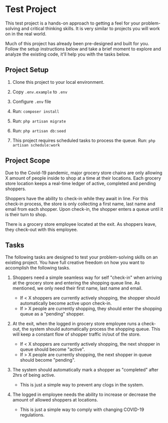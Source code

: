 # Test Project

This test project is a hands-on approach to getting a feel for your problem-solving and critical thinking skills. It is very similar to projects you will work on in the real world.

Much of this project has already been pre-designed and built for you. Follow the setup instructions below and take a brief moment to explore and analyze the existing code, it'll help you with the tasks below.

## Project Setup

1. Clone this project to your local environment.

2. Copy `.env.example` to `.env`

3. Configure `.env` file

4. Run: `composer install`

5. Run: `php artisan migrate`

6. Run: `php artisan db:seed`

7. This project requires scheduled tasks to process the queue.  Run: `php artisan schedule:work`

## Project Scope

Due to the Covid-19 pandemic, major grocery store chains are only allowing X amount of people inside to shop at a time at their locations. Each grocery store location keeps a real-time ledger of active, completed and pending shoppers.

Shoppers have the ability to check-in while they await in line. For this check-in process, the store is only collecting a first name, last name and email from each shopper. Upon check-in, the shopper enters a queue until it is their turn to shop.

There is a grocery store employee located at the exit. As shoppers leave, they check-out with this employee.

## Tasks

The following tasks are designed to test your problem-solving skills on an existing project. You have full creative freedom on how you want to accomplish the following tasks.

1. Shoppers need a simple seamless way for self "check-in" when arriving at the grocery store and entering the shopping queue line. As mentioned, we only need their first name, last name and email.
    * If < X shoppers are currently actively shopping, the shopper should automatically become active upon check-in.
    * If > X people are currently shopping, they should enter the shopping queue as a "pending" shopper.


2. At the exit, when the logged in grocery store employee runs a check-out, the system should automatically process the shopping queue. This will keep a constant flow of shopper traffic in/out of the store.
    * If < X shoppers are currently actively shopping, the next shopper in queue should become "active".
    * If > X people are currently shopping, the next shopper in queue should become "pending".


3. The system should automatically mark a shopper as "completed" after 2hrs of being active.
    * This is just a simple way to prevent any clogs in the system.
    
4. The logged in employee needs the ability to increase or decrease the amount of allowed shoppers at locations.
    * This is just a simple way to comply with changing COVID-19 regulations.
